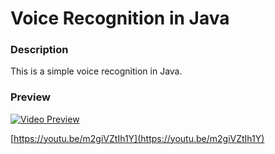 # Voice Recognition in Java

### Description
This is a simple voice recognition in Java.



### Preview
[![Video Preview](https://j.gifs.com/RO36MK.gif)](https://youtu.be/m2giVZtIh1Y)

[https://youtu.be/m2giVZtIh1Y](https://youtu.be/m2giVZtIh1Y)

